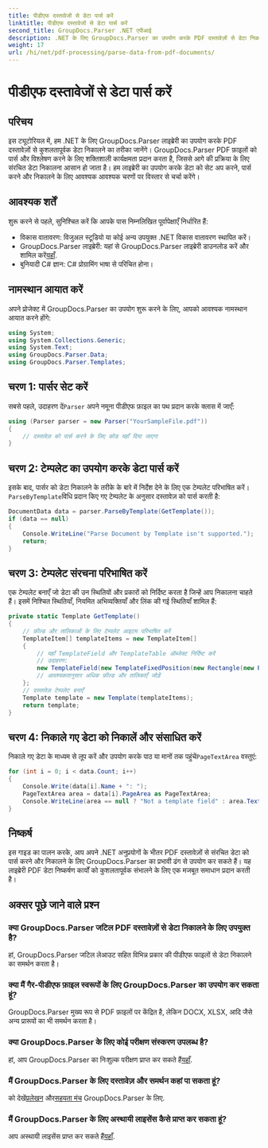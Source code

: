 ```yaml
---
title: पीडीएफ दस्तावेजों से डेटा पार्स करें
linktitle: पीडीएफ दस्तावेजों से डेटा पार्स करें
second_title: GroupDocs.Parser .NET एपीआई
description: .NET के लिए GroupDocs.Parser का उपयोग करके PDF दस्तावेज़ों से डेटा निकालना सीखें। PDF फ़ाइलों को कुशलतापूर्वक पार्स और प्रोसेस करने के लिए हमारे चरण-दर-चरण मार्गदर्शिका का पालन करें।
weight: 17
url: /hi/net/pdf-processing/parse-data-from-pdf-documents/
---
```


# पीडीएफ दस्तावेजों से डेटा पार्स करें

## परिचय
इस ट्यूटोरियल में, हम .NET के लिए GroupDocs.Parser लाइब्रेरी का उपयोग करके PDF दस्तावेज़ों से कुशलतापूर्वक डेटा निकालने का तरीका जानेंगे। GroupDocs.Parser PDF फ़ाइलों को पार्स और विश्लेषण करने के लिए शक्तिशाली कार्यक्षमता प्रदान करता है, जिससे आगे की प्रक्रिया के लिए संरचित डेटा निकालना आसान हो जाता है। हम लाइब्रेरी का उपयोग करके डेटा को सेट अप करने, पार्स करने और निकालने के लिए आवश्यक आवश्यक चरणों पर विस्तार से चर्चा करेंगे।
## आवश्यक शर्तें
शुरू करने से पहले, सुनिश्चित करें कि आपके पास निम्नलिखित पूर्वापेक्षाएँ निर्धारित हैं:
- विकास वातावरण: विजुअल स्टूडियो या कोई अन्य उपयुक्त .NET विकास वातावरण स्थापित करें।
-  GroupDocs.Parser लाइब्रेरी: यहां से GroupDocs.Parser लाइब्रेरी डाउनलोड करें और शामिल करें[यहाँ](https://releases.groupdocs.com/parser/net/).
- बुनियादी C# ज्ञान: C# प्रोग्रामिंग भाषा से परिचित होना।

## नामस्थान आयात करें
अपने प्रोजेक्ट में GroupDocs.Parser का उपयोग शुरू करने के लिए, आपको आवश्यक नामस्थान आयात करने होंगे:
```csharp
using System;
using System.Collections.Generic;
using System.Text;
using GroupDocs.Parser.Data;
using GroupDocs.Parser.Templates;
```
## चरण 1: पार्सर सेट करें
 सबसे पहले, उदाहरण दें`Parser` अपने नमूना पीडीएफ फ़ाइल का पथ प्रदान करके क्लास में जाएँ:
```csharp
using (Parser parser = new Parser("YourSampleFile.pdf"))
{
    // दस्तावेज़ को पार्स करने के लिए कोड यहाँ दिया जाएगा
}
```
## चरण 2: टेम्पलेट का उपयोग करके डेटा पार्स करें
 इसके बाद, पार्सर को डेटा निकालने के तरीके के बारे में निर्देश देने के लिए एक टेम्पलेट परिभाषित करें।`ParseByTemplate`विधि प्रदान किए गए टेम्पलेट के अनुसार दस्तावेज़ को पार्स करती है:
```csharp
DocumentData data = parser.ParseByTemplate(GetTemplate());
if (data == null)
{
    Console.WriteLine("Parse Document by Template isn't supported.");
    return;
}
```
## चरण 3: टेम्पलेट संरचना परिभाषित करें
एक टेम्पलेट बनाएँ जो डेटा की उन स्थितियों और प्रकारों को निर्दिष्ट करता है जिन्हें आप निकालना चाहते हैं। इसमें निश्चित स्थितियाँ, नियमित अभिव्यक्तियाँ और लिंक की गई स्थितियाँ शामिल हैं:
```csharp
private static Template GetTemplate()
{
    // फ़ील्ड और तालिकाओं के लिए टेम्पलेट आइटम परिभाषित करें
    TemplateItem[] templateItems = new TemplateItem[]
    {
        // यहाँ TemplateField और TemplateTable ऑब्जेक्ट निर्दिष्ट करें
        // उदाहरण:
        new TemplateField(new TemplateFixedPosition(new Rectangle(new Point(35, 135), new Size(100, 10))), "FromCompany"),
        // आवश्यकतानुसार अधिक फ़ील्ड और तालिकाएँ जोड़ें
    };
    // दस्तावेज़ टेम्पलेट बनाएँ
    Template template = new Template(templateItems);
    return template;
}
```
## चरण 4: निकाले गए डेटा को निकालें और संसाधित करें
 निकाले गए डेटा के माध्यम से लूप करें और उपयोग करके पाठ या मानों तक पहुंचें`PageTextArea` वस्तुएं:
```csharp
for (int i = 0; i < data.Count; i++)
{
    Console.Write(data[i].Name + ": ");
    PageTextArea area = data[i].PageArea as PageTextArea;
    Console.WriteLine(area == null ? "Not a template field" : area.Text);
}
```

## निष्कर्ष
इस गाइड का पालन करके, आप अपने .NET अनुप्रयोगों के भीतर PDF दस्तावेज़ों से संरचित डेटा को पार्स करने और निकालने के लिए GroupDocs.Parser का प्रभावी ढंग से उपयोग कर सकते हैं। यह लाइब्रेरी PDF डेटा निष्कर्षण कार्यों को कुशलतापूर्वक संभालने के लिए एक मजबूत समाधान प्रदान करती है।
## अक्सर पूछे जाने वाले प्रश्न
### क्या GroupDocs.Parser जटिल PDF दस्तावेज़ों से डेटा निकालने के लिए उपयुक्त है?
हां, GroupDocs.Parser जटिल लेआउट सहित विभिन्न प्रकार की पीडीएफ फाइलों से डेटा निकालने का समर्थन करता है।
### क्या मैं गैर-पीडीएफ फ़ाइल स्वरूपों के लिए GroupDocs.Parser का उपयोग कर सकता हूं?
GroupDocs.Parser मुख्य रूप से PDF फ़ाइलों पर केंद्रित है, लेकिन DOCX, XLSX, आदि जैसे अन्य प्रारूपों का भी समर्थन करता है।
### क्या GroupDocs.Parser के लिए कोई परीक्षण संस्करण उपलब्ध है?
 हां, आप GroupDocs.Parser का निःशुल्क परीक्षण प्राप्त कर सकते हैं[यहाँ](https://releases.groupdocs.com/).
### मैं GroupDocs.Parser के लिए दस्तावेज़ और समर्थन कहां पा सकता हूं?
 को देखें[प्रलेखन](https://tutorials.groupdocs.com/parser/net/) और[सहयता मंच](https://forum.groupdocs.com/c/parser/17) GroupDocs.Parser के लिए.
### मैं GroupDocs.Parser के लिए अस्थायी लाइसेंस कैसे प्राप्त कर सकता हूं?
 आप अस्थायी लाइसेंस प्राप्त कर सकते हैं[यहाँ](https://purchase.groupdocs.com/temporary-license/).